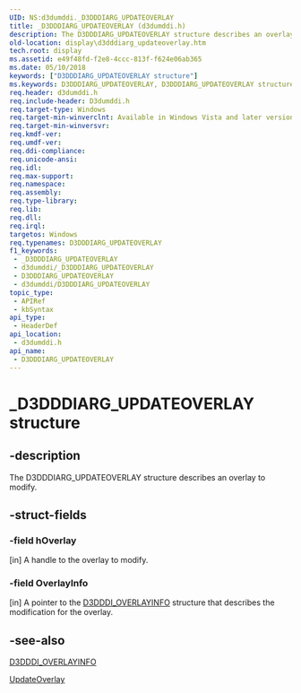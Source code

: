 ```yaml
---
UID: NS:d3dumddi._D3DDDIARG_UPDATEOVERLAY
title: _D3DDDIARG_UPDATEOVERLAY (d3dumddi.h)
description: The D3DDDIARG_UPDATEOVERLAY structure describes an overlay to modify.
old-location: display\d3dddiarg_updateoverlay.htm
tech.root: display
ms.assetid: e49f48fd-f2e8-4ccc-813f-f624e06ab365
ms.date: 05/10/2018
keywords: ["D3DDDIARG_UPDATEOVERLAY structure"]
ms.keywords: D3DDDIARG_UPDATEOVERLAY, D3DDDIARG_UPDATEOVERLAY structure [Display Devices], UMDisplayDriver_param_Structs_6c415566-a5f5-4efc-820b-7eb466b59149.xml, _D3DDDIARG_UPDATEOVERLAY, d3dumddi/D3DDDIARG_UPDATEOVERLAY, display.d3dddiarg_updateoverlay
req.header: d3dumddi.h
req.include-header: D3dumddi.h
req.target-type: Windows
req.target-min-winverclnt: Available in Windows Vista and later versions of the Windows operating systems.
req.target-min-winversvr: 
req.kmdf-ver: 
req.umdf-ver: 
req.ddi-compliance: 
req.unicode-ansi: 
req.idl: 
req.max-support: 
req.namespace: 
req.assembly: 
req.type-library: 
req.lib: 
req.dll: 
req.irql: 
targetos: Windows
req.typenames: D3DDDIARG_UPDATEOVERLAY
f1_keywords:
 - _D3DDDIARG_UPDATEOVERLAY
 - d3dumddi/_D3DDDIARG_UPDATEOVERLAY
 - D3DDDIARG_UPDATEOVERLAY
 - d3dumddi/D3DDDIARG_UPDATEOVERLAY
topic_type:
 - APIRef
 - kbSyntax
api_type:
 - HeaderDef
api_location:
 - d3dumddi.h
api_name:
 - D3DDDIARG_UPDATEOVERLAY
---
```


# _D3DDDIARG_UPDATEOVERLAY structure


## -description

The D3DDDIARG_UPDATEOVERLAY structure describes an overlay to modify.

## -struct-fields

### -field hOverlay

[in] A handle to the overlay to modify.

### -field OverlayInfo

[in] A pointer to the <a href="https://docs.microsoft.com/windows-hardware/drivers/ddi/d3dumddi/ns-d3dumddi-_d3dddi_overlayinfo">D3DDDI_OVERLAYINFO</a> structure that describes the modification for the overlay.

## -see-also

<a href="https://docs.microsoft.com/windows-hardware/drivers/ddi/d3dumddi/ns-d3dumddi-_d3dddi_overlayinfo">D3DDDI_OVERLAYINFO</a>



<a href="https://docs.microsoft.com/windows-hardware/drivers/ddi/d3dumddi/nc-d3dumddi-pfnd3dddi_updateoverlay">UpdateOverlay</a>

